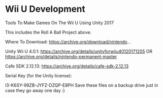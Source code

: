 # Wii U Development
 Tools To Make Games On The Wii U Using Unity 2017

 This includes the Roll A Ball Project above.

Where To Download:
https://archive.org/download/nintendo...

Unity Wii U 4.0.1:
https://archive.org/details/unityforwiiu40120171205
OR
https://archive.org/details/nintendo-permanent-master

Cafe SDK 2.12.13:
https://archive.org/details/cafe-sdk-2.12.13

Serial Key (for the Unity license):

I3-K6SY-99ZB-JYFZ-DZQP-E8PH
Save these files on a backup drive just in case they go away one day :)
